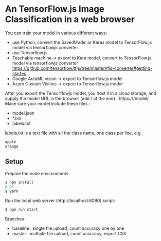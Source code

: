 # An TensorFlow.js Image Classification in a web browser
You can train your model in various different ways:
- use Python, convert the SavedModel or Keras model to TensorFlow.js model via tensorflowjs converter
- use Tensorflow.js 
- Teachable machine -> export to Kera model, convert to TensorFlow.js model via tensorflowjs converter https://github.com/tensorflow/tfjs/tree/master/tfjs-converter#getting-started
- Google AutoML vision -> export to Tensorflow.js model
- Azure Custom Visions -> export to Tensorflow.js model 

After you export the Tensorflowjs model, you host it in a cloud storage, and supply the model URL in the browser (add / at the end) :
https://<cloud storage url>/model/
Make sure your model include these files :
- model.json
- *.bin
- labels.txt

labels.txt is a text file with all the class name, one class per line, e.g.
```sh
apple
orange
```

## Setup 

Prepare the node environments:
```sh
$ npm install
# Or
$ yarn
```

Run the local web server (http://localhost:8080) script:
```sh
$ npm run start
```

Branches :
- baseline : single file upload, count accuracy one by one
- master : multiple file upload, count accuracy, export CSV
